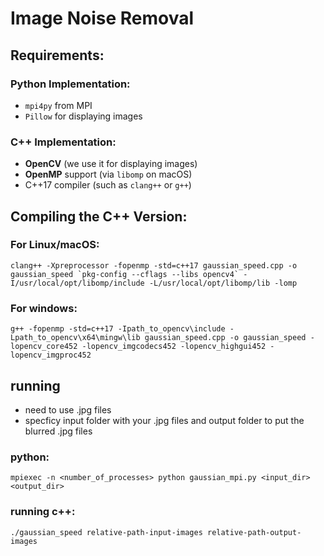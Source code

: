 # Image Noise Removal

## Requirements:

### Python Implementation:
- `mpi4py` from MPI
- `Pillow` for displaying images

### C++ Implementation:
- **OpenCV** (we use it for displaying images)
- **OpenMP** support (via `libomp` on macOS)
- C++17 compiler (such as `clang++` or `g++`)

## Compiling the C++ Version:

### For Linux/macOS:
```
clang++ -Xpreprocessor -fopenmp -std=c++17 gaussian_speed.cpp -o gaussian_speed `pkg-config --cflags --libs opencv4` -I/usr/local/opt/libomp/include -L/usr/local/opt/libomp/lib -lomp
```

### For windows:
```
g++ -fopenmp -std=c++17 -Ipath_to_opencv\include -Lpath_to_opencv\x64\mingw\lib gaussian_speed.cpp -o gaussian_speed -lopencv_core452 -lopencv_imgcodecs452 -lopencv_highgui452 -lopencv_imgproc452
```

## running
 - need to use .jpg files
 - specficy input folder with your .jpg files and output folder to put the blurred .jpg files

### python:
```
mpiexec -n <number_of_processes> python gaussian_mpi.py <input_dir> <output_dir>
```

### running c++:
```
./gaussian_speed relative-path-input-images relative-path-output-images
```


